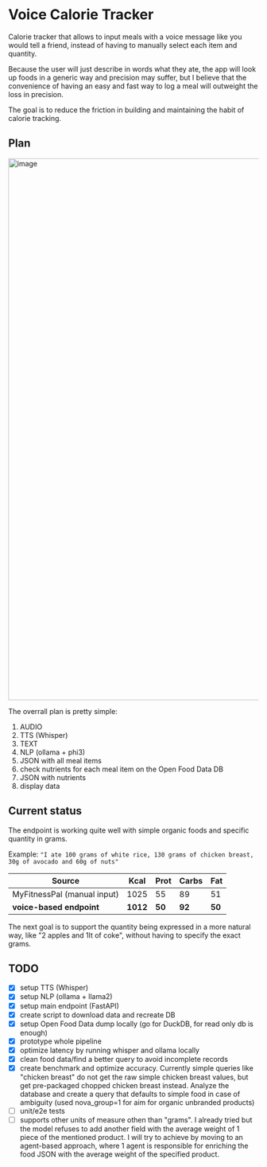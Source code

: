 # Voice Calorie Tracker

Calorie tracker that allows to input meals with a voice message like you would tell a friend, instead of having to manually select each item and quantity.

Because the user will just describe in words what they ate, the app will look up foods in a generic way and precision may suffer, but I believe that the convenience of having an easy and fast way to log a meal will outweight the loss in precision.

The goal is to reduce the friction in building and maintaining the habit of calorie tracking.

## Plan
<img width="1089" alt="image" src="https://github.com/micheleoletti/voice-calorie-tracker/assets/61937589/af74783a-fc80-435e-9559-84d9a7f09aba">

The overrall plan is pretty simple:

1. AUDIO
2. TTS (Whisper)
3. TEXT
4. NLP (ollama + phi3)
5. JSON with all meal items
6. check nutrients for each meal item on the Open Food Data DB
7. JSON with nutrients
8. display data

## Current status

The endpoint is working quite well with simple organic foods and specific quantity in grams.

Example:
`"I ate 100 grams of white rice, 130 grams of chicken breast, 30g of avocado and 60g of nuts"`

| Source                      | Kcal     | Prot   | Carbs  | Fat    |
| --------------------------- | -------- | ------ | ------ | ------ |
| MyFitnessPal (manual input) | 1025     | 55     | 89     | 51     |
| **voice-based endpoint**    | **1012** | **50** | **92** | **50** |

The next goal is to support the quantity being expressed in a more natural way, like "2 apples and 1lt of coke", without having to specify the exact grams.

## TODO

- [x] setup TTS (Whisper)
- [x] setup NLP (ollama + llama2)
- [x] setup main endpoint (FastAPI)
- [x] create script to download data and recreate DB
- [x] setup Open Food Data dump locally (go for DuckDB, for read only db is enough)
- [x] prototype whole pipeline
- [x] optimize latency by running whisper and ollama locally
- [x] clean food data/find a better query to avoid incomplete records
- [x] create benchmark and optimize accuracy.
      Currently simple queries like "chicken breast" do not get the raw simple chicken breast values, but get pre-packaged chopped chicken breast instead.
      Analyze the database and create a query that defaults to simple food in case of ambiguity
      (used nova_group=1 for aim for organic unbranded products)
- [ ] unit/e2e tests
- [ ] supports other units of measure othen than "grams".
      I already tried but the model refuses to add another field with the average weight of 1 piece of the mentioned product.
      I will try to achieve by moving to an agent-based approach, where 1 agent is responsible for enriching the food JSON with the average weight of the specified product.
